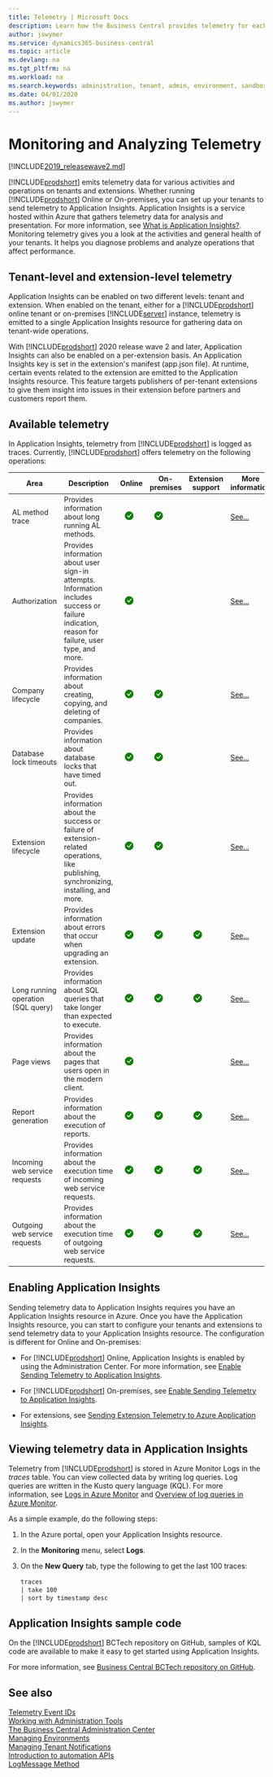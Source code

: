 ```yaml
---
title: Telemetry | Microsoft Docs
description: Learn how the Business Central provides telemetry for each environment.  
author: jswymer
ms.service: dynamics365-business-central
ms.topic: article
ms.devlang: na
ms.tgt_pltfrm: na
ms.workload: na
ms.search.keywords: administration, tenant, admin, environment, sandbox, telemetry
ms.date: 04/01/2020
ms.author: jswymer
---
```


# Monitoring and Analyzing Telemetry

[!INCLUDE[2019_releasewave2.md](../includes/2019_releasewave2.md)]

[!INCLUDE[prodshort](../developer/includes/prodshort.md)] emits telemetry data for various activities and operations on tenants and extensions. Whether running [!INCLUDE[prodshort](../developer/includes/prodshort.md)] Online or On-premises, you can set up your tenants to send telemetry to Application Insights. Application Insights is a service hosted within Azure that gathers telemetry data for analysis and presentation. For more information, see [What is Application Insights?](/azure/azure-monitor/app/app-insights-overview). Monitoring telemetry gives you a look at the activities and general health of your tenants. It helps you diagnose problems and analyze operations that affect performance.

## Tenant-level and extension-level telemetry

Application Insights can be enabled on two different levels: tenant and extension. When enabled on the tenant, either for a [!INCLUDE[prodshort](../developer/includes/prodshort.md)] online tenant or on-premises [!INCLUDE[server](../developer/includes/server.md)] instance, telemetry is emitted to a single Application Insights resource for gathering data on tenant-wide operations. 

With [!INCLUDE[prodshort](../developer/includes/prodshort.md)] 2020 release wave 2 and later, Application Insights can also be enabled on a per-extension basis. An Application Insights key is set in the extension's manifest (app.json file). At runtime, certain events related to the extension are emitted to the Application Insights resource. This feature targets publishers of per-tenant extensions to give them insight into issues in their extension before partners and customers report them.

## Available telemetry

In Application Insights, telemetry from [!INCLUDE[prodshort](../developer/includes/prodshort.md)] is logged as traces. Currently, [!INCLUDE[prodshort](../developer/includes/prodshort.md)] offers telemetry on the following operations:  

|Area | Description |Online|On-premises|Extension support|More information|
|-----|-------------|------|-----------|-----------------|--------|
|AL method trace|Provides information about long running AL methods.|![check](../developer/media/check.png)|![check](../developer/media/check.png)||[See...](telemetry-al-function-trace.md) |
|Authorization|Provides information about user sign-in attempts. Information includes success or failure indication, reason for failure, user type, and more.|![check](../developer/media/check.png)|||[See...](telemetry-authorization-trace.md) |
|Company lifecycle|Provides information about creating, copying, and deleting of companies.|![check](../developer/media/check.png)|![check](../developer/media/check.png)||[See...](telemetry-company-lifecycle-trace.md) |
|Database lock timeouts|Provides information about database locks that have timed out. |![check](../developer/media/check.png)|![check](../developer/media/check.png)||[See...](telemetry-database-locks-trace.md)|
|Extension lifecycle|Provides information about the success or failure of extension-related operations, like publishing, synchronizing, installing, and more.|![check](../developer/media/check.png)|![check](../developer/media/check.png)||[See...](telemetry-extension-lifecycle-trace.md) |
|Extension update|Provides information about errors that occur when upgrading an extension.|![check](../developer/media/check.png)|![check](../developer/media/check.png)|![check](../developer/media/check.png)|[See...](telemetry-extension-update-trace.md) |
|Long running operation (SQL query)|Provides information about SQL queries that take longer than expected to execute.|![check](../developer/media/check.png)|![check](../developer/media/check.png)|![check](../developer/media/check.png)|[See...](telemetry-long-running-sql-query-trace.md)|
|Page views|Provides information about the pages that users open in the modern client.|![check](../developer/media/check.png)|||[See...](telemetry-page-view-trace.md)|
|Report generation|Provides information about the execution of reports.|![check](../developer/media/check.png)|![check](../developer/media/check.png)|![check](../developer/media/check.png)|[See...](telemetry-reports-trace.md)|
|Incoming web service requests|Provides information about the execution time of incoming web service requests.|![check](../developer/media/check.png)|![check](../developer/media/check.png)|![check](../developer/media/check.png)|[See...](telemetry-webservices-trace.md)|
|Outgoing web service requests|Provides information about the execution time of outgoing web service requests.|![check](../developer/media/check.png)|![check](../developer/media/check.png)|![check](../developer/media/check.png)|[See...](telemetry-webservices-outgoing-trace.md)|



<!--
|Web service access key authentication |Provides information about the authentication of web server access keys on web service requests.|![check](../developer/media/check.png)|![check](../developer/media/check.png)||[See...](telemetry-webservices-access-key-trace.md)|
-->

## Enabling Application Insights

Sending telemetry data to Application Insights requires you have an Application Insights resource in Azure. Once you have the Application Insights resource, you can start to configure your tenants and extensions to send telemetry data to your Application Insights resource. The configuration is different for Online and On-premises:
 
- For [!INCLUDE[prodshort](../developer/includes/prodshort.md)] Online, Application Insights is enabled by using the Administration Center. For more information, see [Enable Sending Telemetry to Application Insights](tenant-admin-center-telemetry.md#appinsights).

- For [!INCLUDE[prodshort](../developer/includes/prodshort.md)] On-premises, see [Enable Sending Telemetry to Application Insights](telemetry-enable-application-insights.md).

- For extensions, see [Sending Extension Telemetry to Azure Application Insights](../developer/devenv-application-insights-for-extensions.md).

## Viewing telemetry data in Application Insights

Telemetry from [!INCLUDE[prodshort](../developer/includes/prodshort.md)] is stored in Azure Monitor Logs in the *traces* table. You can view collected data by writing log queries. Log queries are written in the Kusto query language (KQL). For more information, see [Logs in Azure Monitor](/azure/azure-monitor/platform/data-platform-logs) and [Overview of log queries in Azure Monitor](/azure/azure-monitor/log-query/log-query-overview).

As a simple example, do the following steps: 

1. In the Azure portal, open your Application Insights resource.
2. In the **Monitoring** menu, select **Logs**.
3. On the **New Query** tab, type the following to get the last 100 traces:

    ```
    traces
    | take 100
    | sort by timestamp desc 
    ```

## Application Insights sample code

On the [!INCLUDE[prodshort](../developer/includes/prodshort.md)] BCTech repository on GitHub, samples of KQL code are available to make it easy to get started using Application Insights. 

For more information, see [Business Central BCTech repository on GitHub](https://github.com/microsoft/BCTech/tree/master/samples/AppInsights).

## See also

[Telemetry Event IDs](telemetry-event-ids.md)  
[Working with Administration Tools](administration.md)  
[The Business Central Administration Center](tenant-admin-center.md)  
[Managing Environments](tenant-admin-center-environments.md)  
[Managing Tenant Notifications](tenant-admin-center-notifications.md)  
[Introduction to automation APIs](itpro-introduction-to-automation-apis.md)  
[LogMessage Method](../developer/methods-auto/session/session-logmessage-string-string-verbosity-dataclassification-telemetryscope-string-string-string-string-method.md)  